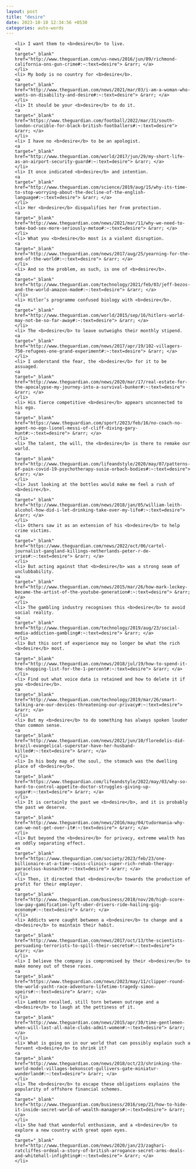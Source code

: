 ```yaml
---
layout: post
title: "desire"
date: 2023-10-10 12:34:56 +0530
categories: auto-words
---
```

<ol>

    <li> I want them to <b>desire</b> to live.
    <a 
    target="_blank" 
    href="http://www.theguardian.com/us-news/2016/jun/09/richmond-california-ons-gun-crime#:~:text=desire"> &rarr; </a>
    </li>
    <li> My body is no country for <b>desire</b>.
    <a 
    target="_blank" 
    href="http://www.theguardian.com/news/2021/mar/03/i-am-a-woman-who-wants-on-disability-and-desire#:~:text=desire"> &rarr; </a>
    </li>
    <li> It should be your <b>desire</b> to do it.
    <a 
    target="_blank" 
    href="https://www.theguardian.com/football/2022/mar/31/south-london-crucible-for-black-british-footballers#:~:text=desire"> &rarr; </a>
    </li>
    <li> I have no <b>desire</b> to be an apologist.
    <a 
    target="_blank" 
    href="http://www.theguardian.com/world/2017/jun/29/my-short-life-as-an-airport-security-guard#:~:text=desire"> &rarr; </a>
    </li>
    <li> It once indicated <b>desire</b> and intention.
    <a 
    target="_blank" 
    href="http://www.theguardian.com/science/2019/aug/15/why-its-time-to-stop-worrying-about-the-decline-of-the-english-language#:~:text=desire"> &rarr; </a>
    </li>
    <li> Her <b>desire</b> disqualifies her from protection.
    <a 
    target="_blank" 
    href="http://www.theguardian.com/news/2021/mar/11/why-we-need-to-take-bad-sex-more-seriously-metoo#:~:text=desire"> &rarr; </a>
    </li>
    <li> What you <b>desire</b> most is a violent disruption.
    <a 
    target="_blank" 
    href="http://www.theguardian.com/news/2017/aug/25/yearning-for-the-end-of-the-world#:~:text=desire"> &rarr; </a>
    </li>
    <li> And so the problem, as such, is one of <b>desire</b>.
    <a 
    target="_blank" 
    href="http://www.theguardian.com/technology/2021/feb/03/jeff-bezos-and-the-world-amazon-made#:~:text=desire"> &rarr; </a>
    </li>
    <li> Hitler’s programme confused biology with <b>desire</b>.
    <a 
    target="_blank" 
    href="http://www.theguardian.com/world/2015/sep/16/hitlers-world-may-not-be-so-far-away#:~:text=desire"> &rarr; </a>
    </li>
    <li> The <b>desire</b> to leave outweighs their monthly stipend.
    <a 
    target="_blank" 
    href="http://www.theguardian.com/news/2017/apr/19/102-villagers-750-refugees-one-grand-experiment#:~:text=desire"> &rarr; </a>
    </li>
    <li> I understand the fear, the <b>desire</b> for it to be assuaged.
    <a 
    target="_blank" 
    href="http://www.theguardian.com/news/2020/mar/17/real-estate-for-the-apocalypse-my-journey-into-a-survival-bunker#:~:text=desire"> &rarr; </a>
    </li>
    <li> His fierce competitive <b>desire</b> appears unconnected to his ego.
    <a 
    target="_blank" 
    href="https://www.theguardian.com/sport/2023/feb/16/no-coach-no-agent-no-ego-lionel-messi-of-cliff-diving-gary-hunt#:~:text=desire"> &rarr; </a>
    </li>
    <li> The talent, the will, the <b>desire</b> is there to remake our world.
    <a 
    target="_blank" 
    href="http://www.theguardian.com/lifeandstyle/2020/may/07/patterns-of-pain-covid-19-psychotherapy-susie-orbach-bodies#:~:text=desire"> &rarr; </a>
    </li>
    <li> Just looking at the bottles would make me feel a rush of <b>desire</b>.
    <a 
    target="_blank" 
    href="http://www.theguardian.com/news/2018/jan/05/william-leith-alcohol-how-did-i-let-drinking-take-over-my-life#:~:text=desire"> &rarr; </a>
    </li>
    <li> Others saw it as an extension of his <b>desire</b> to help crime victims.
    <a 
    target="_blank" 
    href="https://www.theguardian.com/news/2022/oct/06/cartel-journalist-gangland-killings-netherlands-peter-r-de-vries#:~:text=desire"> &rarr; </a>
    </li>
    <li> But acting against that <b>desire</b> was a strong seam of unclubbability.
    <a 
    target="_blank" 
    href="http://www.theguardian.com/news/2015/mar/26/how-mark-leckey-became-the-artist-of-the-youtube-generation#:~:text=desire"> &rarr; </a>
    </li>
    <li> The gambling industry recognises this <b>desire</b> to avoid social reality.
    <a 
    target="_blank" 
    href="http://www.theguardian.com/technology/2019/aug/23/social-media-addiction-gambling#:~:text=desire"> &rarr; </a>
    </li>
    <li> But this sort of experience may no longer be what the rich <b>desire</b> most.
    <a 
    target="_blank" 
    href="http://www.theguardian.com/news/2018/jul/19/how-to-spend-it-the-shopping-list-for-the-1-percent#:~:text=desire"> &rarr; </a>
    </li>
    <li> Find out what voice data is retained and how to delete it if you <b>desire</b>.
    <a 
    target="_blank" 
    href="http://www.theguardian.com/technology/2019/mar/26/smart-talking-are-our-devices-threatening-our-privacy#:~:text=desire"> &rarr; </a>
    </li>
    <li> But my <b>desire</b> to do something has always spoken louder than common sense.
    <a 
    target="_blank" 
    href="http://www.theguardian.com/news/2021/jun/10/floredelis-did-brazil-evangelical-superstar-have-her-husband-killed#:~:text=desire"> &rarr; </a>
    </li>
    <li> In his body map of the soul, the stomach was the dwelling place of <b>desire</b>.
    <a 
    target="_blank" 
    href="https://www.theguardian.com/lifeandstyle/2022/may/03/why-so-hard-to-control-appetite-doctor-struggles-giving-up-sugar#:~:text=desire"> &rarr; </a>
    </li>
    <li> It is certainly the past we <b>desire</b>, and it is probably the past we deserve.
    <a 
    target="_blank" 
    href="http://www.theguardian.com/news/2016/may/04/tudormania-why-can-we-not-get-over-it#:~:text=desire"> &rarr; </a>
    </li>
    <li> But beyond the <b>desire</b> for privacy, extreme wealth has an oddly separating effect.
    <a 
    target="_blank" 
    href="https://www.theguardian.com/society/2023/feb/23/one-billionaire-at-a-time-swiss-clinics-super-rich-rehab-therapy-paracelsus-kusnacht#:~:text=desire"> &rarr; </a>
    </li>
    <li> Then, it directed that <b>desire</b> towards the production of profit for their employer.
    <a 
    target="_blank" 
    href="http://www.theguardian.com/business/2018/nov/20/high-score-low-pay-gamification-lyft-uber-drivers-ride-hailing-gig-economy#:~:text=desire"> &rarr; </a>
    </li>
    <li> Addicts were caught between a <b>desire</b> to change and a <b>desire</b> to maintain their habit.
    <a 
    target="_blank" 
    href="http://www.theguardian.com/news/2017/oct/13/the-scientists-persuading-terrorists-to-spill-their-secrets#:~:text=desire"> &rarr; </a>
    </li>
    <li> I believe the company is compromised by their <b>desire</b> to make money out of these races.
    <a 
    target="_blank" 
    href="https://www.theguardian.com/news/2023/may/11/clipper-round-the-world-yacht-race-adventure-lifetime-tragedy-simon-speirs#:~:text=desire"> &rarr; </a>
    </li>
    <li> Lambton recalled, still torn between outrage and a <b>desire</b> to laugh at the pettiness of it.
    <a 
    target="_blank" 
    href="http://www.theguardian.com/news/2015/apr/30/time-gentlemen-when-will-last-all-male-clubs-admit-women#:~:text=desire"> &rarr; </a>
    </li>
    <li> What is going on in our world that can possibly explain such a fervent <b>desire</b> to shrink it?
    <a 
    target="_blank" 
    href="http://www.theguardian.com/news/2018/oct/23/shrinking-the-world-model-villages-bekonscot-gullivers-gate-miniatur-wunderland#:~:text=desire"> &rarr; </a>
    </li>
    <li> The <b>desire</b> to escape these obligations explains the popularity of offshore financial schemes.
    <a 
    target="_blank" 
    href="http://www.theguardian.com/business/2016/sep/21/how-to-hide-it-inside-secret-world-of-wealth-managers#:~:text=desire"> &rarr; </a>
    </li>
    <li> She had that wonderful enthusiasm, and a <b>desire</b> to explore a new country with great open eyes.
    <a 
    target="_blank" 
    href="http://www.theguardian.com/news/2020/jan/23/zaghari-ratcliffes-ordeal-a-story-of-british-arrogance-secret-arms-deals-and-whitehall-infighting#:~:text=desire"> &rarr; </a>
    </li>